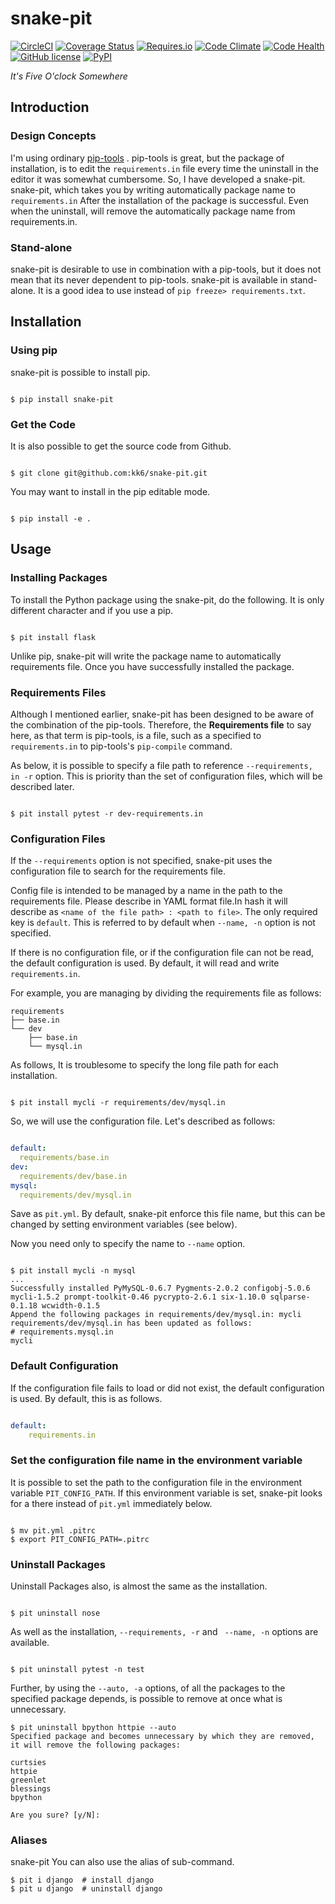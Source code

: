 # snake-pit
[![CircleCI](https://img.shields.io/circleci/project/kk6/snake-pit.svg?style=flat-square)](https://circleci.com/gh/kk6/snake-pit)
[![Coverage Status](https://img.shields.io/coveralls/kk6/snake-pit.svg?style=flat-square)](https://coveralls.io/github/kk6/snake-pit?branch=master)
[![Requires.io](https://img.shields.io/requires/github/kk6/snake-pit.svg?style=flat-square)](https://requires.io/github/kk6/snake-pit/requirements/)
[![Code Climate](https://img.shields.io/codeclimate/github/kk6/snake-pit/badges/gpa.svg?style=flat-square)](https://codeclimate.com/github/kk6/snake-pit)
[![Code Health](https://landscape.io/github/kk6/snake-pit/master/landscape.svg?style=flat-square)](https://landscape.io/github/kk6/snake-pit/master)
[![GitHub license](https://img.shields.io/badge/license-MIT-blue.svg?style=flat-square)](https://raw.githubusercontent.com/kk6/snake-pit/master/LICENSE)
[![PyPI](https://img.shields.io/pypi/v/snake-pit.svg?style=flat-square)](https://pypi.python.org/pypi/snake-pit)

*It's Five O'clock Somewhere*

## Introduction

### Design Concepts

I'm using ordinary [pip-tools](https://github.com/nvie/pip-tools) . pip-tools is great, but the package of installation, is to edit the `requirements.in` file every time the uninstall in the editor it was somewhat cumbersome. So, I have developed a snake-pit. snake-pit, which takes you by writing automatically package name to `requirements.in` After the installation of the package is successful. Even when the uninstall, will remove the automatically package name from requirements.in.

### Stand-alone

snake-pit is desirable to use in combination with a pip-tools, but it does not mean that its never dependent to pip-tools. snake-pit is available in stand-alone. It is a good idea to use instead of `pip freeze> requirements.txt`.

## Installation

### Using pip

snake-pit is possible to install pip.

```console

$ pip install snake-pit

```
### Get the Code

It is also possible to get the source code from Github.

```console

$ git clone git@github.com:kk6/snake-pit.git

```

You may want to install in the pip editable mode.

```console

$ pip install -e .

```

## Usage

### Installing Packages

To install the Python package using the snake-pit, do the following. It is only different character and if you use a pip.

```console

$ pit install flask

```

Unlike pip, snake-pit will write the package name to automatically requirements file. Once you have successfully installed the package.

### Requirements Files

Although I mentioned earlier, snake-pit has been designed to be aware of the combination of the pip-tools. Therefore, the **Requirements file** to say here, as that term is pip-tools, is a file, such as a specified to `requirements.in` to pip-tools's `pip-compile` command.

As below, it is possible to specify a file path to reference `--requirements, in -r` option. This is priority than the set of configuration files, which will be described later.

```console

$ pit install pytest -r dev-requirements.in

```

### Configuration Files

If the `--requirements` option is not specified, snake-pit uses the configuration file to search for the requirements file.

Config file is intended to be managed by a name in the path to the requirements file. Please describe in YAML format file.In hash it will describe as `<name of the file path> : <path to file>`. The only required key is `default`. This is referred to by default when `--name, -n` option is not specified.

If there is no configuration file, or if the configuration file can not be read, the default configuration is used. By default, it will read and write `requirements.in`.

For example, you are managing by dividing the requirements file as follows:

```
requirements
├── base.in
└── dev
    ├── base.in
    └── mysql.in
```

As follows, It is troublesome to specify the long file path for each installation.

```console

$ pit install mycli -r requirements/dev/mysql.in

```

So, we will use the configuration file. Let's described as follows:

```yaml

default:
  requirements/base.in
dev:
  requirements/dev/base.in
mysql:
  requirements/dev/mysql.in

```

Save as `pit.yml`. By default, snake-pit enforce this file name, but this can be changed by setting environment variables (see below).

Now you need only to specify the name to `--name` option.

```console

$ pit install mycli -n mysql
...
Successfully installed PyMySQL-0.6.7 Pygments-2.0.2 configobj-5.0.6 mycli-1.5.2 prompt-toolkit-0.46 pycrypto-2.6.1 six-1.10.0 sqlparse-0.1.18 wcwidth-0.1.5
Append the following packages in requirements/dev/mysql.in: mycli
requirements/dev/mysql.in has been updated as follows:
# requirements.mysql.in
mycli

```

### Default Configuration

If the configuration file fails to load or did not exist, the default configuration is used. By default, this is as follows.

```yaml

default:
	requirements.in

```

### Set the configuration file name in the environment variable

It is possible to set the path to the configuration file in the environment variable `PIT_CONFIG_PATH`. If this environment variable is set, snake-pit looks for a there instead of `pit.yml` immediately below.

```console

$ mv pit.yml .pitrc
$ export PIT_CONFIG_PATH=.pitrc

```

### Uninstall Packages

Uninstall Packages also, is almost the same as the installation.

```console

$ pit uninstall nose

```

As well as the installation, `--requirements, -r` and ` --name, -n` options are available.

```console

$ pit uninstall pytest -n test

```

Further, by using the `--auto, -a` options, of all the packages to the specified package depends, is possible to remove at once what is unnecessary.

```console
$ pit uninstall bpython httpie --auto
Specified package and becomes unnecessary by which they are removed, it will remove the following packages:

curtsies
httpie
greenlet
blessings
bpython

Are you sure? [y/N]:
```

### Aliases

snake-pit You can also use the alias of sub-command.

```console
$ pit i django  # install django
$ pit u django  # uninstall django
```
